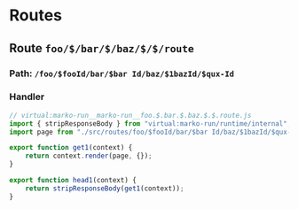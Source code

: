 # Routes

## Route ``foo/$/bar/$/baz/$/$/route``
### Path: ``/foo/$fooId/bar/$bar Id/baz/$1bazId/$qux-Id``
### Handler
```js
// virtual:marko-run__marko-run__foo.$.bar.$.baz.$.$.route.js
import { stripResponseBody } from "virtual:marko-run/runtime/internal";
import page from "./src/routes/foo/$fooId/bar/$bar Id/baz/$1bazId/$qux-Id/+page.marko?marko-server-entry";

export function get1(context) {
	return context.render(page, {});
}

export function head1(context) {
	return stripResponseBody(get1(context));
}
```
